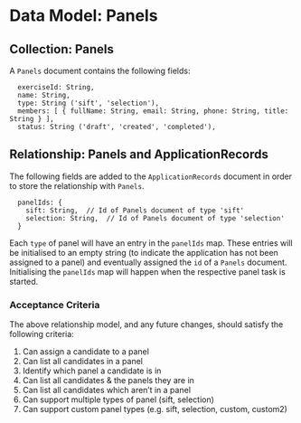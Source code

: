 # Data Model: Panels

## Collection: Panels
A `Panels` document contains the following fields:
```
  exerciseId: String,
  name: String,
  type: String ('sift', 'selection'),
  members: [ { fullName: String, email: String, phone: String, title: String } ],
  status: String ('draft', 'created', 'completed'),
```

## Relationship: Panels and ApplicationRecords
The following fields are added to the `ApplicationRecords` document in order to store the relationship with `Panels`.
```
  panelIds: {
    sift: String,  // Id of Panels document of type 'sift'
    selection: String,  // Id of Panels document of type 'selection'
  }
```
Each `type` of panel will have an entry in the `panelIds` map. These entries will be initialised to an empty string (to indicate the application has not been assigned to a panel) and eventually assigned the `id` of a `Panels` document.
Initialising the `panelIds` map will happen when the respective panel task is started.

### Acceptance Criteria
The above relationship model, and any future changes, should satisfy the following criteria:
1. Can assign a candidate to a panel
2. Can list all candidates in a panel
3. Identify which panel a candidate is in
4. Can list all candidates & the panels they are in
5. Can list all candidates which aren’t in a panel
6. Can support multiple types of panel (sift, selection)
7. Can support custom panel types (e.g. sift, selection, custom, custom2)